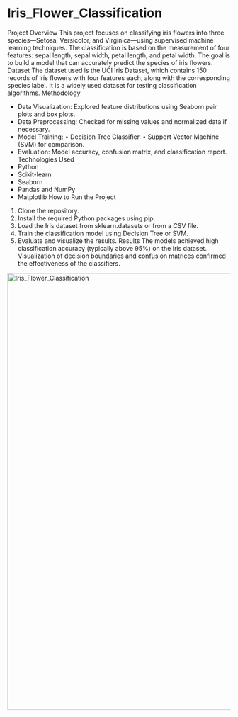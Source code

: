 # Iris_Flower_Classification

Project Overview
This project focuses on classifying iris flowers into three species—Setosa, Versicolor, and Virginica—using supervised machine learning techniques. The classification is based on the measurement of four features: sepal length, sepal width, petal length, and petal width. The goal is to build a model that can accurately predict the species of iris flowers.
Dataset
The dataset used is the UCI Iris Dataset, which contains 150 records of iris flowers with four features each, along with the corresponding species label. It is a widely used dataset for testing classification algorithms.
Methodology
- Data Visualization: Explored feature distributions using Seaborn pair plots and box plots.
- Data Preprocessing: Checked for missing values and normalized data if necessary.
- Model Training:
   • Decision Tree Classifier.
   • Support Vector Machine (SVM) for comparison.
- Evaluation: Model accuracy, confusion matrix, and classification report.
Technologies Used
- Python
- Scikit-learn
- Seaborn
- Pandas and NumPy
- Matplotlib
How to Run the Project
1. Clone the repository.
2. Install the required Python packages using pip.
3. Load the Iris dataset from sklearn.datasets or from a CSV file.
4. Train the classification model using Decision Tree or SVM.
5. Evaluate and visualize the results.
Results
The models achieved high classification accuracy (typically above 95%) on the Iris dataset. Visualization of decision boundaries and confusion matrices confirmed the effectiveness of the classifiers.

<img width="1112" height="986" alt="Iris_Flower_Classification" src="https://github.com/user-attachments/assets/7b7be028-49be-4dae-bc96-c56706c17b2e" />
